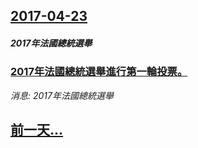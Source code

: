 ## [2017-04-23](/news/2017/04/23/index.md)

##### 2017年法國總統選舉
### [2017年法國總統選舉進行第一輪投票。 ](/news/2017/04/23/2017年法國總統選舉進行第一輪投票.md)
_消息: 2017年法國總統選舉_

## [前一天...](/news/2017/04/21/index.md)

